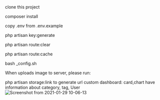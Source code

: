 clone this project

composer install

copy .env from .env.example

php artisan key:generate

php artisan route:clear

php artisan route:cache

bash _config.sh


When uploads image to server, please run:

php artisan storage:link to generate url
custom dashboard: 
card,chart have information about category, tag, User 
![Screenshot from 2021-01-29 10-06-13](https://user-images.githubusercontent.com/72479838/106226442-c85a5600-6219-11eb-881b-44c6051285b1.png)







